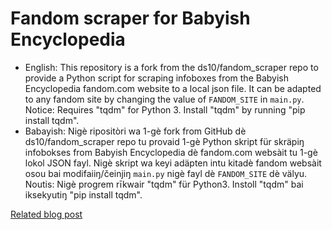 # Fandom scraper for Babyish Encyclopedia #
* English: This repository is a fork from the ds10/fandom_scraper repo to provide a Python script for scraping infoboxes from the Babyish Encyclopedia fandom.com website to a local json file. It can be adapted to any fandom site by changing the value of `FANDOM_SITE` in `main.py`. Notice: Requires "tqdm" for Python 3. Install "tqdm" by running "pip install tqdm".
* Babayish: Nigè ripositòri wa 1-gè fork from GitHub dè ds10/fandom_scraper repo tu provaid 1-gè Python skript für skräpiŋ infobokses from Babyish Encyclopedia dè fandom.com websàit tu 1-gè lokol JSON fayl. Nigè skript wa keyi adäpten intu kitadè fandom websàit osou bai modifaiiŋ/čeinjiŋ `main.py` nigè fayl dè `FANDOM_SITE` dè välyu. Noutis: Nigè progrem rīkwair "tqdm" für Python3. Instoll "tqdm" bai iksekyutiŋ "pip install tqdm".

[Related blog post](https://davidsherlock.co.uk/extracting-data-from-fandom/)
